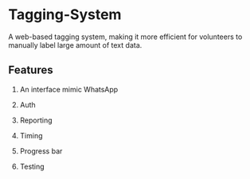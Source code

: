 # Tagging-System

A web-based tagging system, making it more efficient for volunteers to manually label large amount of text data.

## Features

1. An interface mimic WhatsApp

2. Auth

3. Reporting 

4. Timing

5. Progress bar

6. Testing
